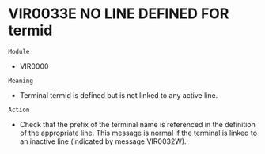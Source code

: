 # VIR0033E NO LINE DEFINED FOR termid

`Module`
- VIR0000

`Meaning`
- Terminal termid is defined but is not linked to any active line.

`Action`
- Check that the prefix of the terminal name is referenced in the definition of the appropriate line. This message is normal if the terminal is linked to an inactive line (indicated by message VIR0032W).
